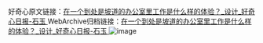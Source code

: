 好奇心原文链接：[在一个到处是坡道的办公室里工作是什么样的体验？_设计_好奇心日报-石玉 ](https://www.qdaily.com/articles/10369.html)
WebArchive归档链接：[在一个到处是坡道的办公室里工作是什么样的体验？_设计_好奇心日报-石玉 ](http://web.archive.org/web/20190623160213/https://www.qdaily.com/articles/10369.html)
![image](http://ww3.sinaimg.cn/large/007d5XDply1g3vwh5i8z0j30u0651wvo)